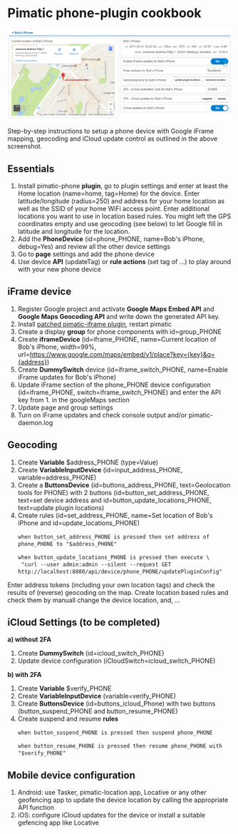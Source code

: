 # Pimatic phone-plugin cookbook

<img src="https://raw.githubusercontent.com/bstrebel/pimatic-phone/master/screenshots/iframe.png" width="1020">

Step-by-step instructions to setup a phone device with Google iFrame
mapping, geocoding and iCloud update control as outlined in the above
screenshot.

## Essentials
1. Install pimatic-phone **plugin**, go to plugin settings and enter at
   least the Home location (name=home, tag=Home) for the device. Enter
   latitude/longitude (radius=250) and address for your home location as
   well as the SSID of your home WiFi access point. Enter additional
   locations you want to use in location based rules. You might left the
   GPS coordinates empty and use geocoding (see below) to let Google
   fill in latitude and longitude for the location.
2. Add the **PhoneDevice** (id=phone_PHONE, name=Bob's iPhone, debug=Yes) and
   review all the other device settings
3. Go to **page** settings and add the phone device
4. Use device **API** (updateTag) or **rule actions** (set tag of ...) to play
   around with your new phone device

## iFrame device
1. Register Google project and activate **Google Maps Embed API** and **Google
   Maps Geocoding API** and write down the generated API key.
2. Install [patched pimatic-iframe plugin](https://github.com/bstrebel/pimatic-iframe), restart pimatic
3. Create a display **group** for phone components with id=group_PHONE
4. Create **iframeDevice** (id=iframe_PHONE, name=Current location of
   Bob's iPhone, width=99%, url=https://www.google.com/maps/embed/v1/place?key={key}&q={address})
5. Create **DummySwitch** device (id=iframe_switch_PHONE, name=Enable iFrame
   updates for Bob's iPhone)
6. Update iFrame section of the phone_PHONE device configuration
   (id=iframe_PHONE, switch=iframe_switch_PHONE) and enter the API key
   from 1. in the googleMaps section
7. Update page and group settings
8. Turn on iFrame updates and check console output and/or pimatic-daemon.log

## Geocoding
1. Create **Variable** $address_PHONE (type=Value)
2. Create **VariableInputDevice** (id=input_address_PHONE,
   variable=address_PHONE)
3. Create a **ButtonsDevice** (id=buttons_address_PHONE,
   text=Geolocation tools for PHONE) with 2 buttons
   (id=button_set_address_PHONE, text=set device address and
   id=button_update_locations_PHONE, text=update plugin locations)
4. Create rules (id=set_address_PHONE, name=Set location of Bob's iPhone
   and id=update_locations_PHONE)
   ```
   when button_set_address_PHONE is pressed then set address of phone_PHONE to "$address_PHONE"
   ```
   ```
   when button_update_locations_PHONE is pressed then execute \
    "curl --user admin:admin --silent --request GET http://localhost:8080/api/device/phone_PHONE/updatePluginConfig"
   ```
Enter address tokens (including your own location tags) and check the
results of (reverse) geocoding on the map. Create location based rules
and check them by manuall change the device location, and, ...

## iCloud Settings (to be completed)

**a) without 2FA**

1. Create **DummySwitch** (id=icloud_switch_PHONE)
2. Update device configuration (iCloudSwitch=icloud_switch_PHONE)

**b) with 2FA**

1. Create **Variable** $verify_PHONE
2. Create **VariableInputDevice** (variable=verify_PHONE)
3. Create **ButtonsDevice** (id=buttons_icloud_Phone) with two buttons
   (button_suspend_PHONE and button_resume_PHONE)
4. Create suspend and resume **rules**
   ```
   when button_suspend_PHONE is pressed then suspend phone_PHONE
   ```
   ```
   when button_resume_PHONE is pressed then resume phone_PHONE with "$verify_PHONE"
   ```

## Mobile device configuration
1. Android: use Tasker, pimatic-location app, Locative or any other
   geofencing app to update the device location by calling the
   appropriate API function
2. iOS: configure iCloud updates for the device or install a suitable
   gefencing app like Locative
